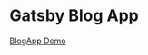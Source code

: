 # Gatsby Blog App

<a href="https://gatsbyblogappmaster.gatsbyjs.io/" target="_blank">BlogApp Demo</a>
